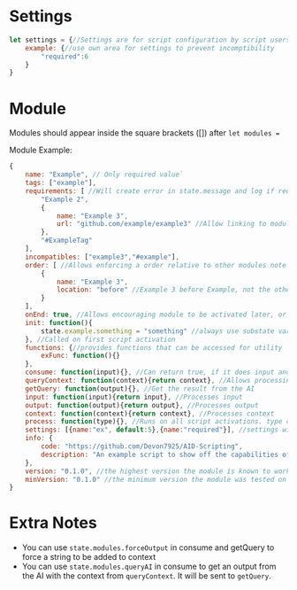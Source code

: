# Settings
```js
let settings = {//Settings are for script configuration by script users ex. setting prefix for commands
	example: {//use own area for settings to prevent incomptibility
		"required":6
	}
}
```
# Module
Modules should appear inside the square brackets ([]) after `let modules = `

Module Example:
```js
{
	name: "Example", // Only required value`
	tags: ["example"],
	requirements: [ //Will create error in state.message and log if required modules are not included
		"Example 2",
		{
			name: "Example 3",
			url: "github.com/example/example3" //Allow linking to module in error
		},
		"#ExampleTag"
	],
	incompatibles: ["example3","#example"],
	order: [ //Allows enforcing a order relative to other modules note these modules don't have to be requirements
		{
			name: "Example 3",
			location: "before" //Example 3 before Example, not the other way around
		}
	],
	onEnd: true, //Allows encouraging module to be activated later, or earlier if false, is ignored if any modules in order exist
	init: function(){
		state.example.something = "something" //always use substate variable to prevent conflicts
	}, //Called on first script activation
	functions: {//provides functions that can be accessed for utility
		exFunc: function(){}
	},
	consume: function(input){}, //Can return true, if it does input and output will be made empty and input scripts won't run. If it returns false, it shouldn't do anything
	queryContext: function(context){return context}, //Allows processing the context when doing an AI query
	getQuery: function(output){}, //Get the result from the AI
	input: function(input){return input}, //Processes input
	output: function(output){return output}, //Processes output
	context: function(context){return context}, //Processes context
	process: function(type){}, //Runs on all script activations. type can be "input", "output", or "context"
	settings: [{name:"ex", default:5},{name:"required"}], //settings without a default are required and will throw an error if not included
	info: {
		code: "https://github.com/Devon7925/AID-Scripting",
		description: "An example script to show off the capabilities of modules" // doesn't do anything on its own, but can be used by other scripts
	},
	version: "0.1.0", //the highest version the module is known to work on
	minVersion: "0.1.0" //the minimum version the module was tested on
}
```

# Extra Notes
* You can use `state.modules.forceOutput` in consume and getQuery to force a string to be added to context
* You can use `state.modules.queryAI` in consume to get an output from the AI with the context from `queryContext`. It will be sent to `getQuery`.
